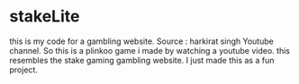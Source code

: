 # stakeLite
this is my code for a gambling website.
Source : harkirat singh Youtube channel.
So this is a plinkoo game i made by watching a youtube video.
this resembles the stake gaming gambling website.
I just made this as a fun project. 
